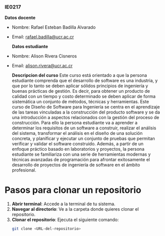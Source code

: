 ### IE0217
 **Datos docente**
- Nombre: Rafael Esteban Badilla Alvarado
- Email: rafael.badilla@ucr.ac.cr

  **Datos estudiante**
- Nombre: Alison Rivera Cisneros
- Email: alison.rivera@ucr.ac.cr

  **Descripcion del curso**
Este curso está orientado a que la persona estudiante comprenda que el desarrollo de software es una industria, y que por lo tanto se deben aplicar sólidos principios de ingeniería y buenas prácticas de gestión. Es decir, para obtener un producto de calidad con un tiempo y costo determinado se deben aplicar de forma sistemática un conjunto de métodos, técnicas y herramientas. Este curso de Diseño de Software para Ingeniería se centra en el aprendizaje de las tareas vinculadas a la construcción del producto software y se da una introducción a aspectos relacionados con la gestión del proceso de construcción. Para ello la persona estudiante va a aprender a determinar los requisitos de un software a construir, realizar el análisis del sistema, transformar el análisis en el diseño de una solución concreta, y planificar y ejecutar un conjunto de pruebas que permitan verificar y validar el software construido. Además, a partir de un enfoque práctico basado en laboratorios y proyectos, la persona estudiante se familiariza con una serie de herramientas modernas y técnicas avanzadas de programación para afrontar exitosamente el desarrollo de proyectos de ingeniería de software en el ámbito profesional.


# Pasos para clonar un repositorio

1. **Abrir terminal**: Accede a la terminal de tu sistema.
2. **Navegar al directorio**: Ve a la carpeta donde quieres clonar el repositorio.
3. **Clonar el repositorio**: Ejecuta el siguiente comando:
   ```bash
   git clone <URL-del-repositorio>

